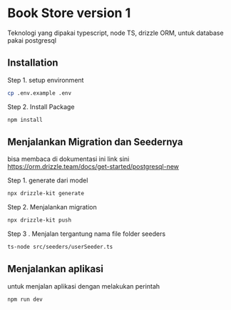 # Book Store version 1

Teknologi yang dipakai typescript, node TS, drizzle ORM, untuk database pakai postgresql

## Installation

Step 1. setup environment

```bash
cp .env.example .env
```

Step 2. Install Package

```bash
npm install
```

## Menjalankan Migration dan Seedernya

bisa membaca di dokumentasi ini link sini https://orm.drizzle.team/docs/get-started/postgresql-new

Step 1. generate dari model

```bash
npx drizzle-kit generate
```

Step 2. Menjalankan migration

```bash
npx drizzle-kit push
```

Step 3 . Menjalan tergantung nama file folder seeders

```bash
ts-node src/seeders/userSeeder.ts
```

## Menjalankan aplikasi

untuk menjalan aplikasi dengan melakukan perintah 

```bash
npm run dev
```

